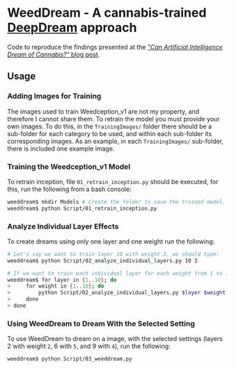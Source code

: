 
# WeedDream - A cannabis-trained [DeepDream](https://en.wikipedia.org/wiki/DeepDream) approach

Code to reproduce the findings presented at the [_"Can Artificial Intelligence Dream of Cannabis?"_ blog post](https://medium.com/cannabis-explorations/can-artificial-intelligence-dream-of-cannabis-3ed9b34948bf).

## Usage

### Adding Images for Training

The images used to train Weedception\_v1 are not my property, and
therefore I cannot share them. To retrain the model you must provide
your own images. To do this, in the `TrainingImages/` folder there
should be a sub-folder for each category to be used, and within each
sub-folder its corresponding images. As an example, in each
`TrainingImages/` sub-folder, there is included one example image.

### Training the Weedception\_v1 Model

To retrain inception, file `01_retrain_inception.py` should be executed,
for this, run the following from a bash console:

``` bash
weeddream$ mkdir Models # Create the folder to save the trained model.
weeddream$ python Script/01_retrain_inception.py 
```

### Analyze Individual Layer Effects

To create dreams using only one layer and one weight run the following:

``` bash
# Let's say we want to train layer 10 with weight 3, we should type:
weeddream$ python Script/02_analyze_individual_layers.py 10 3

# If we want to train each individual layer for each weight from 1 to 10, we should type:
weeddream$ for layer in {1..10}; do
>     for weight in {1..10}; do
>         python Script/02_analyze_individual_layers.py $layer $weight
>     done
> done
```

### Using WeedDream to Dream With the Selected Setting

To use WeedDream to dream on a image, with the selected settings (layers
2 with weight `2`, 6 with `5`, and 9 with `4`), run the following:

``` bash
weeddream$ python Script/03_weeddream.py
```
